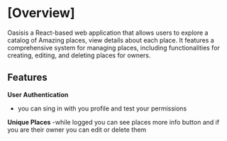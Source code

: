 # [Overview]
Oasisis a React-based web application that allows users to explore a catalog of Amazing places, view details about each place. It features a comprehensive system for managing places, including functionalities for creating, editing, and deleting places for owners.

## Features

**User Authentication**
- you can sing in with you profile and test your permissions

**Unique Places**
-while logged you can see places more info button and if you are their owner you can edit or delete them